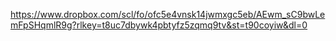 https://www.dropbox.com/scl/fo/ofc5e4vnsk14jwmxgc5eb/AEwm_sC9bwLemFpSHqmlR9g?rlkey=t8uc7dbywk4pbtyfz5zqmq9tv&st=t90coyiw&dl=0